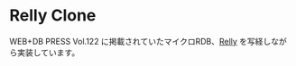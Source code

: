# Relly Clone

WEB+DB PRESS Vol.122 に掲載されていたマイクロRDB、[Relly](https://github.com/KOBA789/relly) を写経しながら実装しています。